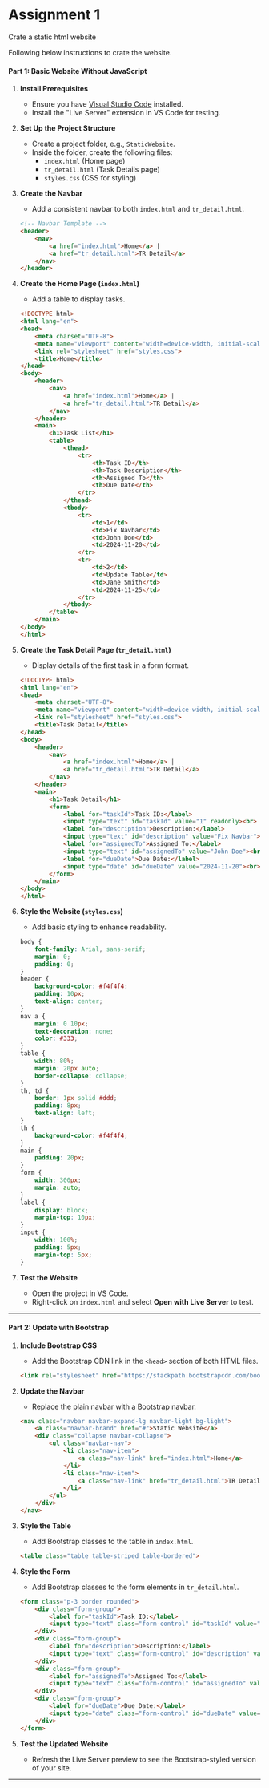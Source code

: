 # Assignment 1

Crate a static html website

Following below instructions to crate the website.

#### **Part 1: Basic Website Without JavaScript**

1. **Install Prerequisites**
   - Ensure you have [Visual Studio Code](https://code.visualstudio.com/) installed.
   - Install the "Live Server" extension in VS Code for testing.

2. **Set Up the Project Structure**
   - Create a project folder, e.g., `StaticWebsite`.
   - Inside the folder, create the following files:
     - `index.html` (Home page)
     - `tr_detail.html` (Task Details page)
     - `styles.css` (CSS for styling)

3. **Create the Navbar**
   - Add a consistent navbar to both `index.html` and `tr_detail.html`.

   ```html
   <!-- Navbar Template -->
   <header>
       <nav>
           <a href="index.html">Home</a> |
           <a href="tr_detail.html">TR Detail</a>
       </nav>
   </header>
   ```

4. **Create the Home Page (`index.html`)**
   - Add a table to display tasks.

   ```html
   <!DOCTYPE html>
   <html lang="en">
   <head>
       <meta charset="UTF-8">
       <meta name="viewport" content="width=device-width, initial-scale=1.0">
       <link rel="stylesheet" href="styles.css">
       <title>Home</title>
   </head>
   <body>
       <header>
           <nav>
               <a href="index.html">Home</a> |
               <a href="tr_detail.html">TR Detail</a>
           </nav>
       </header>
       <main>
           <h1>Task List</h1>
           <table>
               <thead>
                   <tr>
                       <th>Task ID</th>
                       <th>Task Description</th>
                       <th>Assigned To</th>
                       <th>Due Date</th>
                   </tr>
               </thead>
               <tbody>
                   <tr>
                       <td>1</td>
                       <td>Fix Navbar</td>
                       <td>John Doe</td>
                       <td>2024-11-20</td>
                   </tr>
                   <tr>
                       <td>2</td>
                       <td>Update Table</td>
                       <td>Jane Smith</td>
                       <td>2024-11-25</td>
                   </tr>
               </tbody>
           </table>
       </main>
   </body>
   </html>
   ```

5. **Create the Task Detail Page (`tr_detail.html`)**
   - Display details of the first task in a form format.

   ```html
   <!DOCTYPE html>
   <html lang="en">
   <head>
       <meta charset="UTF-8">
       <meta name="viewport" content="width=device-width, initial-scale=1.0">
       <link rel="stylesheet" href="styles.css">
       <title>Task Detail</title>
   </head>
   <body>
       <header>
           <nav>
               <a href="index.html">Home</a> |
               <a href="tr_detail.html">TR Detail</a>
           </nav>
       </header>
       <main>
           <h1>Task Detail</h1>
           <form>
               <label for="taskId">Task ID:</label>
               <input type="text" id="taskId" value="1" readonly><br>
               <label for="description">Description:</label>
               <input type="text" id="description" value="Fix Navbar"><br>
               <label for="assignedTo">Assigned To:</label>
               <input type="text" id="assignedTo" value="John Doe"><br>
               <label for="dueDate">Due Date:</label>
               <input type="date" id="dueDate" value="2024-11-20"><br>
           </form>
       </main>
   </body>
   </html>
   ```

6. **Style the Website (`styles.css`)**
   - Add basic styling to enhance readability.

   ```css
   body {
       font-family: Arial, sans-serif;
       margin: 0;
       padding: 0;
   }
   header {
       background-color: #f4f4f4;
       padding: 10px;
       text-align: center;
   }
   nav a {
       margin: 0 10px;
       text-decoration: none;
       color: #333;
   }
   table {
       width: 80%;
       margin: 20px auto;
       border-collapse: collapse;
   }
   th, td {
       border: 1px solid #ddd;
       padding: 8px;
       text-align: left;
   }
   th {
       background-color: #f4f4f4;
   }
   main {
       padding: 20px;
   }
   form {
       width: 300px;
       margin: auto;
   }
   label {
       display: block;
       margin-top: 10px;
   }
   input {
       width: 100%;
       padding: 5px;
       margin-top: 5px;
   }
   ```

7. **Test the Website**
   - Open the project in VS Code.
   - Right-click on `index.html` and select **Open with Live Server** to test.

---

#### **Part 2: Update with Bootstrap**

1. **Include Bootstrap CSS**
   - Add the Bootstrap CDN link in the `<head>` section of both HTML files.

   ```html
   <link rel="stylesheet" href="https://stackpath.bootstrapcdn.com/bootstrap/4.5.2/css/bootstrap.min.css">
   ```

2. **Update the Navbar**
   - Replace the plain navbar with a Bootstrap navbar.

   ```html
   <nav class="navbar navbar-expand-lg navbar-light bg-light">
       <a class="navbar-brand" href="#">Static Website</a>
       <div class="collapse navbar-collapse">
           <ul class="navbar-nav">
               <li class="nav-item">
                   <a class="nav-link" href="index.html">Home</a>
               </li>
               <li class="nav-item">
                   <a class="nav-link" href="tr_detail.html">TR Detail</a>
               </li>
           </ul>
       </div>
   </nav>
   ```

3. **Style the Table**
   - Add Bootstrap classes to the table in `index.html`.

   ```html
   <table class="table table-striped table-bordered">
   ```

4. **Style the Form**
   - Add Bootstrap classes to the form elements in `tr_detail.html`.

   ```html
   <form class="p-3 border rounded">
       <div class="form-group">
           <label for="taskId">Task ID:</label>
           <input type="text" class="form-control" id="taskId" value="1" readonly>
       </div>
       <div class="form-group">
           <label for="description">Description:</label>
           <input type="text" class="form-control" id="description" value="Fix Navbar">
       </div>
       <div class="form-group">
           <label for="assignedTo">Assigned To:</label>
           <input type="text" class="form-control" id="assignedTo" value="John Doe">
       </div>
       <div class="form-group">
           <label for="dueDate">Due Date:</label>
           <input type="date" class="form-control" id="dueDate" value="2024-11-20">
       </div>
   </form>
   ```

5. **Test the Updated Website**
   - Refresh the Live Server preview to see the Bootstrap-styled version of your site.

---

